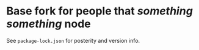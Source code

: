 # Base fork for people that _something something_ node

See `package-lock.json` for posterity and version info.